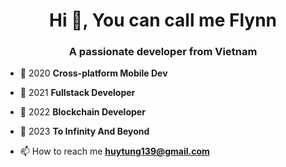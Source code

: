 <h1 align="center">Hi 👋, You can call me Flynn</h1>
<h3 align="center">A passionate developer from Vietnam</h3>

- 🔭 2020 **Cross-platform Mobile Dev**

- 👯 2021 **Fullstack Developer**

- 🤝 2022 **Blockchain Developer**

- 🌱 2023 **To Infinity And Beyond**

- 📫 How to reach me **huytung139@gmail.com**
